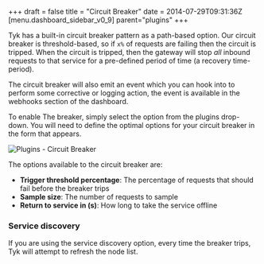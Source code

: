 +++
draft = false
title = "Circuit Breaker"
date = 2014-07-29T09:31:36Z
[menu.dashboard_sidebar_v0_9]
    parent="plugins"
+++

Tyk has a built-in circuit breaker pattern as a path-based option. Our circuit breaker is threshold-based, so if `x%` of requests are failing then the circuit is tripped. When the circuit is tripped, then the gateway will stop *all* inbound requests to that service for a pre-defined period of time (a recovery time-period).

The circuit breaker will also emit an event which you can hook into to perform some corrective or logging action, the event is available in the webhooks section of the dashboard.

To enable The breaker, simply select the option from the plugins drop-down. You will need to define the optimal options for your circuit breaker in the form that appears.

![Plugins - Circuit Breaker](/imgs/circuit-breaker.png)

The options available to the circuit breaker are:

- **Trigger threshold percentage**: The percentage of requests that should fail before the breaker trips
- **Sample size**: The number of requests to sample
- **Return to service in (s)**: How long to take the service offline

### Service discovery

If you are using the service discovery option, every time the breaker trips, Tyk will attempt to refresh the node list.